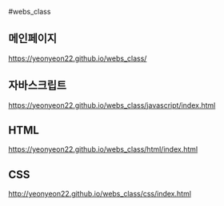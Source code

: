#webs_class

## 메인페이지
https://yeonyeon22.github.io/webs_class/

## 자바스크립트
https://yeonyeon22.github.io/webs_class/javascript/index.html

## HTML
https://yeonyeon22.github.io/webs_class/html/index.html

## CSS
http://yeonyeon22.github.io/webs_class/css/index.html
